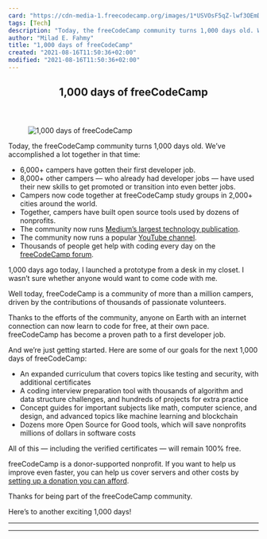 ```yaml
---
card: "https://cdn-media-1.freecodecamp.org/images/1*USVOsF5qZ-lwf3OEmDZpJw.png"
tags: [Tech]
description: "Today, the freeCodeCamp community turns 1,000 days old. We’ve"
author: "Milad E. Fahmy"
title: "1,000 days of freeCodeCamp"
created: "2021-08-16T11:50:36+02:00"
modified: "2021-08-16T11:50:36+02:00"
---
```

<div class="site-wrapper">
<main id="site-main" class="site-main outer">
<div class="inner">
<article class="post-full post tag-tech tag-technology tag-startup tag-life tag-design ">
<header class="post-full-header">
<h1 class="post-full-title">1,000 days of freeCodeCamp</h1>
</header>
<figure class="post-full-image">
<picture>
<source media="(max-width: 700px)" sizes="1px" srcset="data:image/gif;base64,R0lGODlhAQABAIAAAAAAAP///yH5BAEAAAAALAAAAAABAAEAAAIBRAA7 1w">
<source media="(min-width: 701px)" sizes="(max-width: 800px) 400px,
(max-width: 1170px) 700px,
1400px" srcset="https://cdn-media-1.freecodecamp.org/images/1*USVOsF5qZ-lwf3OEmDZpJw.png 300w,
https://cdn-media-1.freecodecamp.org/images/1*USVOsF5qZ-lwf3OEmDZpJw.png 600w,
https://cdn-media-1.freecodecamp.org/images/1*USVOsF5qZ-lwf3OEmDZpJw.png 1000w,
https://cdn-media-1.freecodecamp.org/images/1*USVOsF5qZ-lwf3OEmDZpJw.png 2000w">
<img onerror="this.style.display='none'" src="https://cdn-media-1.freecodecamp.org/images/1*USVOsF5qZ-lwf3OEmDZpJw.png" alt="1,000 days of freeCodeCamp">
</picture>
</figure>
<section class="post-full-content">
<div class="post-content">
<p>Today, the freeCodeCamp community turns 1,000 days old. We’ve accomplished a lot together in that time:</p><ul><li>6,000+ campers have gotten their first developer job.</li><li>8,000+ other campers — who already had developer jobs — have used their new skills to get promoted or transition into even better jobs.</li><li>Campers now code together at freeCodeCamp study groups in 2,000+ cities around the world.</li><li>Together, campers have built open source tools used by dozens of nonprofits.</li><li>The community now runs <a href="https://fcc.im/2tFIKpR" rel="noopener">Medium’s largest technology publication</a>.</li><li>The community now runs a popular <a href="https://fcc.im/2tFvCBf" rel="noopener">YouTube channel</a>.</li><li>Thousands of people get help with coding every day on the <a href="https://fcc.im/2sNa8iF" rel="noopener">freeCodeCamp forum</a>.</li></ul><p>1,000 days ago today, I launched a prototype from a desk in my closet. I wasn’t sure whether anyone would want to come code with me.</p><p>Well today, freeCodeCamp is a community of more than a million campers, driven by the contributions of thousands of passionate volunteers.</p><p>Thanks to the efforts of the community, anyone on Earth with an internet connection can now learn to code for free, at their own pace. freeCodeCamp has become a proven path to a first developer job.</p><p>And we’re just getting started. Here are some of our goals for the next 1,000 days of freeCodeCamp:</p><ul><li>An expanded curriculum that covers topics like testing and security, with additional certificates</li><li>A coding interview preparation tool with thousands of algorithm and data structure challenges, and hundreds of projects for extra practice</li><li>Concept guides for important subjects like math, computer science, and design, and advanced topics like machine learning and blockchain</li><li>Dozens more Open Source for Good tools, which will save nonprofits millions of dollars in software costs</li></ul><p>All of this — including the verified certificates — will remain 100% free.</p><p>freeCodeCamp is a donor-supported nonprofit. If you want to help us improve even faster, you can help us cover servers and other costs by <a href="https://fcc.im/2tblnB1" rel="noopener">setting up a donation you can afford</a>.</p><p>Thanks for being part of the freeCodeCamp community.</p><p>Here’s to another exciting 1,000 days!</p>
</div>
<hr>
<hr>
</section>
</article>
</div>
</main>
</div>
<!-- Google Tag Manager (noscript) -->
<!-- End Google Tag Manager (noscript) -->
